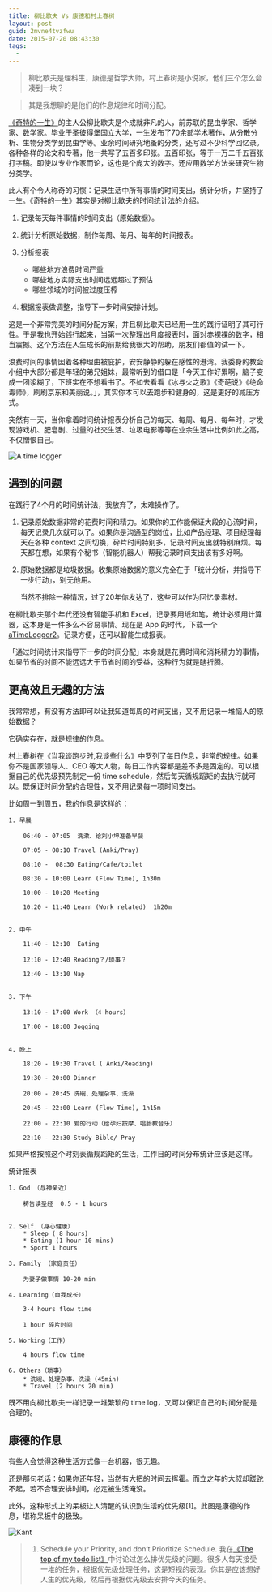 ```yaml
---
title: 柳比歇夫 Vs 康德和村上春树
layout: post
guid: 2mvne4tvzfwu
date: 2015-07-20 08:43:30
tags:
  -
---
```


> 柳比歇夫是理科生，康德是哲学大师，村上春树是小说家，他们三个怎么会凑到一块？

> 其是我想聊的是他们的作息规律和时间分配。

[《奇特的一生》](http://book.douban.com/subject/1115353/)的主人公柳比歇夫是个成就非凡的人，前苏联的昆虫学家、哲学家、数学家。毕业于圣彼得堡国立大学，一生发布了70余部学术著作，从分散分析、生物分类学到昆虫学等。业余时间研究地蚤的分类，还写过不少科学回忆录。 各种各样的论文和专著，他一共写了五百多印张。五百印张，等于一万二千五百张打字稿。即使以专业作家而论，这也是个庞大的数字。还应用数学方法来研究生物分类学。

此人有个令人称奇的习惯：记录生活中所有事情的时间支出，统计分析，并坚持了一生。《奇特的一生》其实是对柳比歇夫的时间统计法的介绍。

1. 记录每天每件事情的时间支出（原始数据）。

2. 统计分析原始数据，制作每周、每月、每年的时间报表。

3. 分析报表
    * 哪些地方浪费时间严重
    * 哪些地方实际支出时间远远超过了预估
    * 哪些领域的时间被过度压榨

4. 根据报表做调整，指导下一步时间安排计划。


这是一个非常完美的时间分配方案，并且柳比歇夫已经用一生的践行证明了其可行性。于是我也开始践行起来，当第一次整理出月度报表时，面对赤裸裸的数字，相当震撼。这个方法在人生成长的前期给我很大的帮助，朋友们都值的试一下。

浪费时间的事情因着各种理由被庇护，安安静静的躲在感性的港湾。我委身的教会小组中大部分都是年轻的弟兄姐妹，最常听到的借口是「今天工作好累啊，脑子变成一团浆糊了，下班实在不想看书了。不如去看看《冰与火之歌》《奇葩说》《绝命毒师》，刷刷京东和美丽说。」，其实你本可以去跑步和健身的，这是更好的减压方式。


突然有一天，当你拿着时间统计报表分析自己的每天、每周、每月、每年时，才发现游戏机、肥皂剧、过量的社交生活、垃圾电影等等在业余生活中比例如此之高，不仅憎恨自己。

![A time logger](http://mednoter.com/media/files/2015-07-20-aTimeLogger.png)

## 遇到的问题

在践行了4个月的时间统计法，我放弃了，太难操作了。

1. 记录原始数据非常的花费时间和精力。如果你的工作能保证大段的心流时间，每天记录几次就可以了。如果你是沟通型的岗位，比如产品经理、项目经理每天在各种 context 之间切换，碎片时间特别多，记录时间支出就特别麻烦。每天都在想，如果有个秘书（智能机器人）帮我记录时间支出该有多好啊。

2. 原始数据都是垃圾数据。收集原始数据的意义完全在于「统计分析，并指导下一步行动」，别无他用。

    当然不排除一种情况，过了20年你发达了，这些可以作为回忆录素材。


在柳比歇夫那个年代还没有智能手机和 Excel，记录要用纸和笔，统计必须用计算器，这本身是一件多么不容易事情。现在是 App 的时代，下载一个 [aTimeLogger2](http://www.atimelogger.com)。记录方便，还可以智能生成报表。

「通过时间统计来指导下一步的时间分配」本身就是花费时间和消耗精力的事情，如果节省的时间不能远远大于节省时间的受益，这种行为就是瞎折腾。


## 更高效且无趣的方法

我常常想，有没有方法即可以让我知道每周的时间支出，又不用记录一堆恼人的原始数据？

它确实存在，就是规律的作息。

村上春树在《当我谈跑步时,我谈些什么》中罗列了每日作息，非常的规律。如果你不是国家领导人、CEO 等大人物，每日工作内容都是差不多是固定的。可以根据自己的优先级预先制定一份 time schedule，然后每天循规蹈矩的去执行就可以。既保证时间分配的合理性，又不用记录每一项时间支出。

比如周一到周五，我的作息是这样的：

```
1. 早晨

    06:40 - 07:05  洗漱、给刘小坤准备早餐

    07:05 - 08:10 Travel (Anki/Pray)

    08:10 -  08:30 Eating/Cafe/toilet

    08:30 - 10:00 Learn (Flow Time), 1h30m

    10:00 - 10:20 Meeting

    10:20 - 11:40 Learn (Work related)  1h20m


2. 中午

    11:40 - 12:10  Eating

    12:10 - 12:40 Reading？/琐事？

    12:40 - 13:10 Nap


3. 下午

    13:10 - 17:00 Work （4 hours）

    17:00 - 18:00 Jogging


4. 晚上

    18:20 - 19:30 Travel ( Anki/Reading)

    19:30 - 20:00 Dinner

    20:00 - 20:45 洗碗、处理杂事、洗澡

    20:45 - 22:00 Learn (Flow Time), 1h15m

    22:00 - 22:10 爱的行动（给孕妇按摩、唱胎教音乐）

    22:10 - 22:30 Study Bible/ Pray
```

如果严格按照这个时刻表循规蹈矩的生活，工作日的时间分布统计应该是这样。


统计报表

```
1. God （与神亲近）

    祷告读圣经  0.5 - 1 hours


2. Self （身心健康）
    * Sleep ( 8 hours)
    * Eating (1 hour 10 mins)
    * Sport 1 hours

3. Family （家庭责任）

    为妻子做事情 10-20 min

4. Learning（自我成长）

    3-4 hours flow time

    1 hour 碎片时间

5. Working（工作）

    4 hours flow time

6. Others（琐事）
    * 洗碗、处理杂事、洗澡 (45min)
    * Travel (2 hours 20 min)
```

既不用向柳比歇夫一样记录一堆繁琐的 time log，又可以保证自己的时间分配是合理的。


## 康德的作息

有些人会觉得这种生活方式像一台机器，很无趣。

还是那句老话：如果你还年轻，当然有大把的时间去挥霍。而立之年的大叔却蹉跎不起，若不合理安排时间，必定被生活淹没。

此外，这种形式上的呆板让人清醒的认识到生活的优先级[1]。此图是康德的作息，堪称呆板中的极致。


![Kant](http://mednoter.com/media/files/2015-07-20-Kant.jpg)

> 1. Schedule your Priority, and don’t Prioritize Schedule. 我在[《The top of my todo list》](http://mednoter.com/todo-list.html)中讨论过怎么排优先级的问题。很多人每天接受一堆的任务，根据优先级处理任务，这是短视的表现。你其是应该想好人生的优先级，然后再根据优先级去安排今天的任务。


